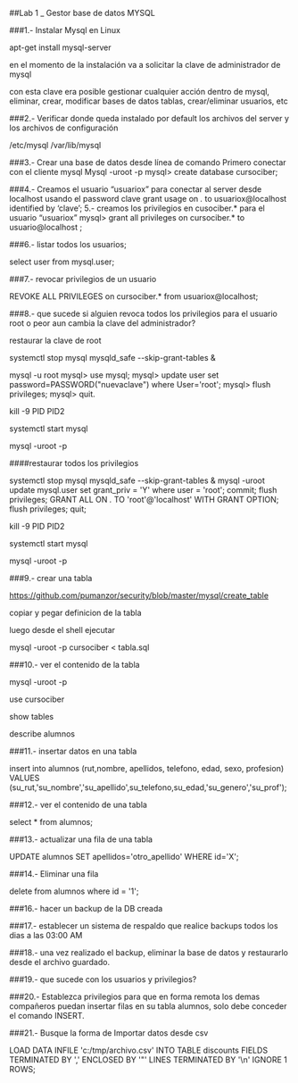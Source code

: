 ##Lab 1 _ Gestor base de datos MYSQL

###1.- Instalar Mysql en Linux

apt-get install mysql-server

en el momento de la instalación va a solicitar la clave de administrador de mysql

con esta clave era posible gestionar cualquier acción dentro de mysql, eliminar, crear, modificar bases de datos tablas, crear/eliminar usuarios, etc

###2.- Verificar donde queda instalado por default los archivos del server y los archivos de configuración

/etc/mysql
/var/lib/mysql

###3.- Crear una base de datos desde línea de comando
Primero conectar con el cliente mysql
Mysql -uroot -p
mysql> create database cursociber;

###4.- Creamos el usuario “usuariox” para conectar al server desde localhost usando el password clave
grant usage on *.* to usuariox@localhost identified by ‘clave’;
5.- creamos los privilegios en cusociber.* para el usuario “usuariox”
mysql> grant all privileges on cursociber.* to usuario@localhost ;

###6.- listar todos los usuarios;

select user from mysql.user;

###7.- revocar privilegios de un usuario

REVOKE ALL PRIVILEGES on cursociber.* from usuariox@localhost;

###8.- que sucede si alguien revoca todos los privilegios para el usuario root o peor aun cambia la clave del administrador?

restaurar la clave de root

systemctl stop mysql
mysqld_safe --skip-grant-tables &

mysql -u root
mysql> use mysql;
mysql> update user set password=PASSWORD("nuevaclave") where User='root';
mysql> flush privileges;
mysql> quit.

kill -9 PID PID2

systemctl start mysql

mysql -uroot -p

####restaurar todos los privilegios

systemctl stop mysql
mysqld_safe --skip-grant-tables &
mysql -uroot
update mysql.user set grant_priv = 'Y' where user = 'root'; commit; flush privileges;
 GRANT ALL ON *.* TO 'root'@'localhost' WITH GRANT OPTION;
flush privileges;
quit;

kill -9 PID PID2

systemctl start mysql

mysql -uroot -p

###9.- crear una tabla

https://github.com/pumanzor/security/blob/master/mysql/create_table

copiar y pegar definicion de la tabla

luego desde el shell ejecutar

mysql -uroot -p cursociber < tabla.sql

###10.- ver el contenido de la tabla

mysql -uroot -p

use cursociber

show tables

describe alumnos

###11.- insertar datos en una tabla

insert into alumnos (rut,nombre, apellidos, telefono, edad, sexo, profesion) VALUES (su_rut,'su_nombre','su_apellido',su_telefono,su_edad,'su_genero','su_prof');

###12.- ver el contenido de una tabla

select * from alumnos;

###13.- actualizar una fila de una tabla

UPDATE alumnos SET apellidos='otro_apellido' WHERE id='X';

###14.- Eliminar una fila

delete from alumnos where id = '1';


###16.- hacer un backup de la DB creada

###17.- establecer un sistema de respaldo que realice backups todos los dias a las 03:00 AM

###18.- una vez realizado el backup, eliminar la base de datos y restaurarlo desde el archivo guardado.

###19.- que sucede con los usuarios y privilegios?

###20.- Establezca privilegios para que en forma remota los demas compañeros puedan insertar filas en su tabla alumnos, solo debe conceder el comando INSERT.

###21.- Busque la forma de Importar datos desde csv

LOAD DATA INFILE 'c:/tmp/archivo.csv' 
INTO TABLE discounts 
FIELDS TERMINATED BY ',' 
ENCLOSED BY '"'
LINES TERMINATED BY '\n'
IGNORE 1 ROWS;

